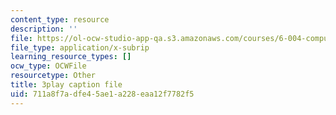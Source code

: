 ```yaml
---
content_type: resource
description: ''
file: https://ol-ocw-studio-app-qa.s3.amazonaws.com/courses/6-004-computation-structures-spring-2017/711a8f7adfe45ae1a228eaa12f7782f5_YEZUywtDJQ4.vtt
file_type: application/x-subrip
learning_resource_types: []
ocw_type: OCWFile
resourcetype: Other
title: 3play caption file
uid: 711a8f7a-dfe4-5ae1-a228-eaa12f7782f5
---
```

